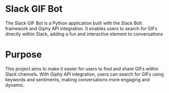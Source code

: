 # Slack GIF Bot

The Slack GIF Bot is a Python application built with the Slack Bolt framework and Giphy API integration. It enables users to search for GIFs directly within Slack, adding a fun and interactive element to conversations

# Purpose
This project aims to make it easier for users to find and share GIFs within Slack channels. With Giphy API integration, users can search for GIFs using keywords and sentiments, making conversations more engaging and dynamic.